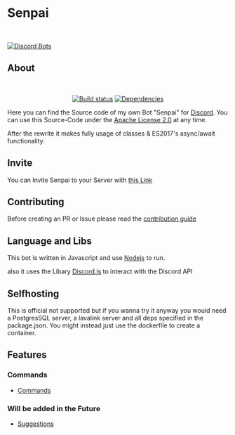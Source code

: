 # Senpai

<div align="left">
  <br />
  <p>
    <a href="https://discordbots.org/bot/206955935229280256"><img src="https://discordbots.org/api/widget/206955935229280256.png" alt="Discord Bots" /></a>
  </p>
</div>

## About

<div align="center">
  <br />
  <p>
    <a href="https://travis-ci.org/Discord-Senpai/Senpai"><img src="https://api.travis-ci.org/Discord-Senpai/Senpai.svg" alt="Build status" /></a>
    <a href="https://david-dm.org/Discord-Senpai/Senpai"><img src="https://david-dm.org/Discord-Senpai/Senpai/status.svg" alt="Dependencies" /></a>
  </p>
</div>

Here you can find the Source code of my own Bot "Senpai" for [Discord](https://discordapp.com/). You can use this Source-Code under the [Apache License 2.0](http://www.apache.org/licenses/LICENSE-2.0) at any time.

After the rewrite it makes fully usage of classes & ES2017's async/await functionality.


## Invite
You can Invite Senpai to your Server with [this Link](https://discordapp.com/oauth2/authorize?client_id=206955239985774593&scope=bot&permissions=8)

## Contributing

Before creating an PR or Issue please read the [contribution guide](https://github.com/Dev-Yukine/Senpai/blob/master/.github/CONTRIBUTING.md) 

## Language and Libs

This bot is written in Javascript and use [Nodejs](https://nodejs.org/en/) to run.

also it uses the Libary [Discord.js](https://github.com/hydrabolt/discord.js) to interact with the Discord API

## Selfhosting

This is official not supported but if you wanna try it anyway you would need a PostgresSQL server, a lavalink server and all deps specified in the package.json. You might instead just use the dockerfile to create a container.
## Features

### Commands 

- [Commands](http://yukine.ga/Senpai/commands/)


### Will be added in the Future

- [Suggestions](https://github.com/Dev-Yukine/Senpai/issues?utf8=%E2%9C%93&q=is%3Aopen%20Suggestion%3A%20)

